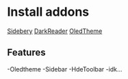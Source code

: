# Install addons
[Sidebery](https://addons.mozilla.org/en-US/firefox/addon/sidebery/?utm_source=addons.mozilla.org&utm_medium=referral&utm_content=search)
[DarkReader](https://addons.mozilla.org/en-US/firefox/addon/darkreader/?utm_source=addons.mozilla.org&utm_medium=referral&utm_content=search)
[OledTheme](https://addons.mozilla.org/en-US/firefox/addon/black21/?utm_source=addons.mozilla.org&utm_medium=referral&utm_content=search)
## Features
-Oledtheme
-Sidebar
-HdeToolbar
-idk...
